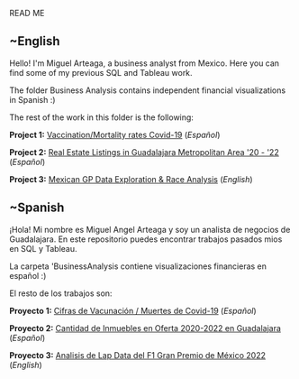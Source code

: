 READ ME

## ~English

Hello! I'm Miguel Arteaga, a business analyst from Mexico. Here you can find some of my previous SQL and Tableau work.

The folder Business Analysis contains independent financial visualizations in Spanish :)

The rest of the work in this folder is the following:

**Project 1:** [Vaccination/Mortality rates Covid-19](https://github.com/MiguelArteaga0/ProyectosPortfolio/blob/main/Project%202:%20Exploraci%C3%B3n%20SQL%20Inmobiliaria.sql)  (*Español*)
 
**Project 2:** [Real Estate Listings in Guadalajara Metropolitan Area '20 - '22](https://github.com/MiguelArteaga0/ProyectosPortfolio/blob/main/Project%202:%20Exploraci%C3%B3n%20SQL%20Inmobiliaria.sql) (*Español*)
 
**Project 3:** [Mexican GP Data Exploration & Race Analysis](https://github.com/MiguelArteaga0/ProyectosPortfolio/blob/main/Project%203:%20Mexican%20GP%20Data%20Exploration%20SQL%20(English)) (*English*)





## ~Spanish

¡Hola! Mi nombre es Miguel Angel Arteaga y soy un analista de negocios de Guadalajara. En este repositorio puedes encontrar trabajos pasados mios en SQL y Tableau.

La carpeta 'BusinessAnalysis contiene visualizaciones financieras en español :)

El resto de los trabajos son:

**Proyecto 1:** [Cifras de Vacunación / Muertes de Covid-19](https://github.com/MiguelArteaga0/ProyectosPortfolio/blob/main/Project%202:%20Exploraci%C3%B3n%20SQL%20Inmobiliaria.sql) (*Español*)

**Proyecto 2:** [Cantidad de Inmuebles en Oferta 2020-2022 en Guadalajara](https://github.com/MiguelArteaga0/ProyectosPortfolio/blob/main/Project%202:%20Exploraci%C3%B3n%20SQL%20Inmobiliaria.sql) (*Español*)

**Proyecto 3:** [Analisis de Lap Data del F1 Gran Premio de México 2022](https://github.com/MiguelArteaga0/ProyectosPortfolio/blob/main/Project%203:%20Mexican%20GP%20Data%20Exploration%20SQL%20(English)) (*English*)
